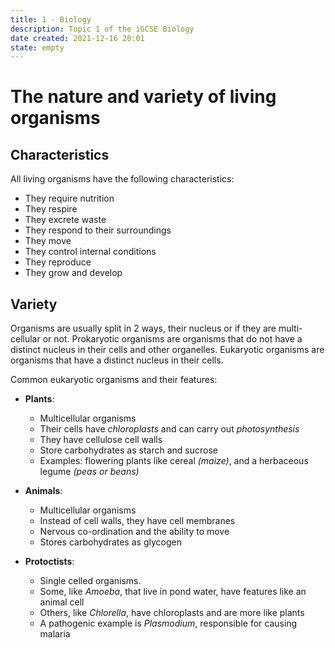 ```yaml
---
title: 1 - Biology
description: Topic 1 of the iGCSE Biology 
date created: 2021-12-16 20:01
state: empty
---
```


# The nature and variety of living organisms

## Characteristics

All living organisms have the following characteristics:
-   They require nutrition
-   They respire
-   They excrete waste
-   They respond to their surroundings
-   They move
-   They control internal conditions
-   They reproduce
-   They grow and develop

## Variety

Organisms are usually split in 2 ways, their nucleus or if they are multi-cellular or not.
Prokaryotic organisms are organisms that do not have a distinct nucleus in their cells and other organelles.
Eukaryotic organisms are organisms that have a distinct nucleus in their cells.

Common eukaryotic organisms and their features:
- **Plants**: 
	- Multicellular organisms
	- Their cells have *chloroplasts* and can carry out *photosynthesis*
	- They have cellulose cell walls
	- Store carbohydrates as starch and sucrose
	- Examples: flowering plants like cereal *(maize)*, and a herbaceous legume *(peas or beans)*

- **Animals**:
	- Multicellular organisms
	- Instead of cell walls, they have cell membranes
	- Nervous co-ordination and the ability to move
	- Stores carbohydrates as glycogen

- **Protoctists**:
	- Single celled organisms.
	- Some, like *Amoeba*, that live in pond water, have features like an animal cell
	- Others, like *Chlorella*, have chloroplasts and are more like plants
	- A pathogenic example is *Plasmodium*, responsible for causing malaria